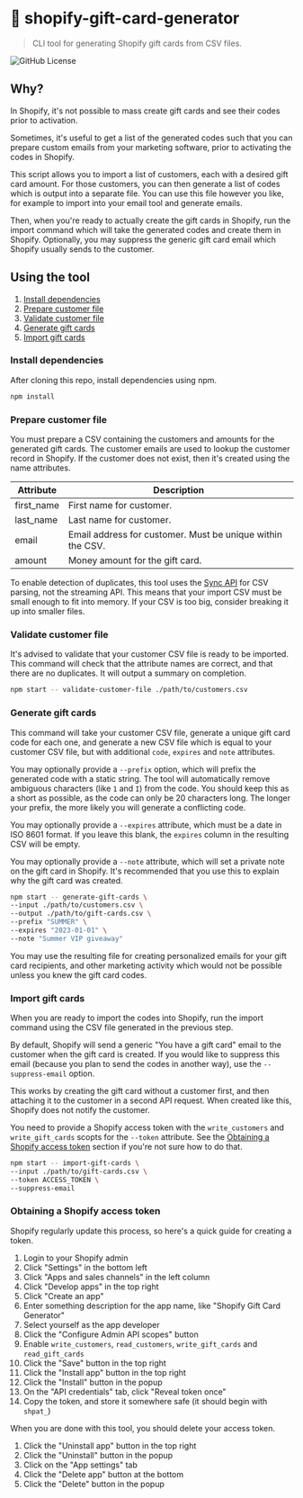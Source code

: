 # 🎁 shopify-gift-card-generator

> CLI tool for generating Shopify gift cards from CSV files.

![GitHub License](https://img.shields.io/github/license/dangreaves/shopify-gift-card-generator)

## Why?

In Shopify, it's not possible to mass create gift cards and see their codes prior to activation.

Sometimes, it's useful to get a list of the generated codes such that you can prepare custom emails from your marketing software, prior to activating the codes in Shopify.

This script allows you to import a list of customers, each with a desired gift card amount. For those customers, you can then generate a list of codes which is output into a separate file. You can use this file however you like, for example to import into your email tool and generate emails.

Then, when you're ready to actually create the gift cards in Shopify, run the import command which will take the generated codes and create them in Shopify. Optionally, you may suppress the generic gift card email which Shopify usually sends to the customer.

## Using the tool

1. [Install dependencies](#install-dependencies)
2. [Prepare customer file](#prepare-customer-file)
3. [Validate customer file](#validate-customer-file)
4. [Generate gift cards](#generate-gift-cards)
5. [Import gift cards](#import-gift-cards)

### Install dependencies

After cloning this repo, install dependencies using npm.

```sh
npm install
```

### Prepare customer file

You must prepare a CSV containing the customers and amounts for the generated gift cards. The customer emails are used to lookup the customer record in Shopify. If the customer does not exist, then it's created using the name attributes.

| Attribute  | Description                                                |
| ---------- | ---------------------------------------------------------- |
| first_name | First name for customer.                                   |
| last_name  | Last name for customer.                                    |
| email      | Email address for customer. Must be unique within the CSV. |
| amount     | Money amount for the gift card.                            |

To enable detection of duplicates, this tool uses the [Sync API](https://csv.js.org/parse/api/sync) for CSV parsing, not the streaming API. This means that your import CSV must be small enough to fit into memory. If your CSV is too big, consider breaking it up into smaller files.

### Validate customer file

It's advised to validate that your customer CSV file is ready to be imported. This command will check that the attribute names are correct, and that there are no duplicates. It will output a summary on completion.

```sh
npm start -- validate-customer-file ./path/to/customers.csv
```

### Generate gift cards

This command will take your customer CSV file, generate a unique gift card code for each one, and generate a new CSV file which is equal to your customer CSV file, but with additional `code`, `expires` and `note` attributes.

You may optionally provide a `--prefix` option, which will prefix the generated code with a static string. The tool will automatically remove ambiguous characters (like `1` and `I`) from the code. You should keep this as a short as possible, as the code can only be 20 characters long. The longer your prefix, the more likely you will generate a conflicting code.

You may optionally provide a `--expires` attribute, which must be a date in ISO 8601 format. If you leave this blank, the `expires` column in the resulting CSV will be empty.

You may optionally provide a `--note` attribute, which will set a private note on the gift card in Shopify. It's recommended that you use this to explain why the gift card was created.

```sh
npm start -- generate-gift-cards \
--input ./path/to/customers.csv \
--output ./path/to/gift-cards.csv \
--prefix "SUMMER" \
--expires "2023-01-01" \
--note "Summer VIP giveaway"
```

You may use the resulting file for creating personalized emails for your gift card recipients, and other marketing activity which would not be possible unless you knew the gift card codes.

### Import gift cards

When you are ready to import the codes into Shopify, run the import command using the CSV file generated in the previous step.

By default, Shopify will send a generic "You have a gift card" email to the customer when the gift card is created. If you would like to suppress this email (because you plan to send the codes in another way), use the `--suppress-email` option.

This works by creating the gift card without a customer first, and then attaching it to the customer in a second API request. When created like this, Shopify does not notify the customer.

You need to provide a Shopify access token with the `write_customers` and `write_gift_cards` scopts for the `--token` attribute. See the [Obtaining a Shopify access token](#obtaining-a-shopify-access-token) section if you're not sure how to do that.

```sh
npm start -- import-gift-cards \
--input ./path/to/gift-cards.csv \
--token ACCESS_TOKEN \
--suppress-email
```

### Obtaining a Shopify access token

Shopify regularly update this process, so here's a quick guide for creating a token.

1. Login to your Shopify admin
2. Click "Settings" in the bottom left
3. Click "Apps and sales channels" in the left column
4. Click "Develop apps" in the top right
5. Click "Create an app"
6. Enter something description for the app name, like "Shopify Gift Card Generator"
7. Select yourself as the app developer
8. Click the "Configure Admin API scopes" button
9. Enable `write_customers`, `read_customers`, `write_gift_cards` and `read_gift_cards`
10. Click the "Save" button in the top right
11. Click the "Install app" button in the top right
12. Click the "Install" button in the popup
13. On the "API credentials" tab, click "Reveal token once"
14. Copy the token, and store it somewhere safe (it should begin with `shpat_`)

When you are done with this tool, you should delete your access token.

1. Click the "Uninstall app" button in the top right
2. Click the "Uninstall" button in the popup
3. Click on the "App settings" tab
4. Click the "Delete app" button at the bottom
5. Click the "Delete" button in the popup

